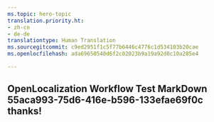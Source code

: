 ```yaml
---
ms.topic: hero-topic
translation.priority.ht:
- zh-cn
- de-de
translationtype: Human Translation
ms.sourcegitcommit: c9ed2951f1c5f77b6446c4776c1d534103b20cae
ms.openlocfilehash: ada69650540d6f2c02023b9a19a92d0c10a285e4

---
```

## OpenLocalization Workflow Test MarkDown 55aca993-75d6-416e-b596-133efae69f0c thanks!



<!--HONumber=Jul16_HO3-->


